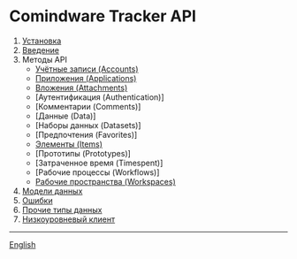 # Comindware Tracker API

1. [Установка](install.ru.md)
2. [Введение](intro.ru.md)
3. Методы API
   - [Учётные записи (Accounts)](api-accounts.ru.md)
   - [Приложения (Applications)](api-apps.ru.md)
   - [Вложения (Attachments)](api-attachments.ru.md)
   - [Аутентификация (Authentication)]
   - [Комментарии (Comments)]
   - [Данные (Data)]
   - [Наборы данных (Datasets)]
   - [Предпочтения (Favorites)]
   - [Элементы (Items)](api-items.ru.md)
   - [Прототипы (Prototypes)]
   - [Затраченное время (Timespent)]
   - [Рабочие процессы (Workflows)]
   - [Рабочие пространства (Workspaces)](api-workspaces.ru.md)
4. [Модели данных](models.ru.md)
5. [Ошибки](errors.ru.md)
6. [Прочие типы данных](types.ru.md)
7. [Низкоуровневый клиент](client.ru.md)

---

[English](index.en.md)
